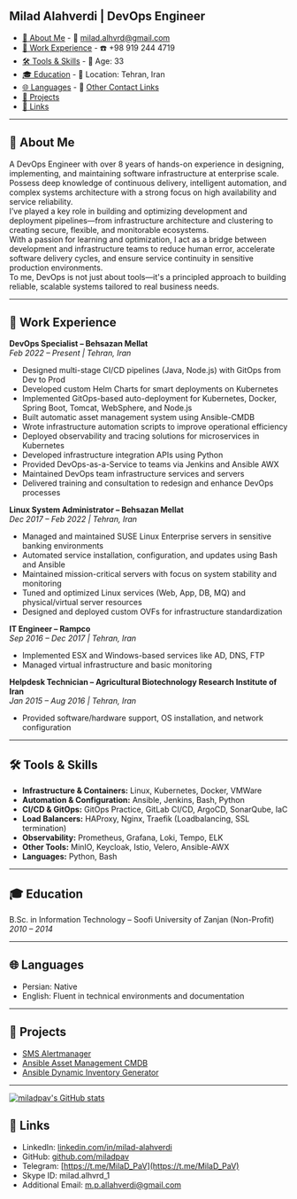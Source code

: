 <h2>Milad Alahverdi | DevOps Engineer</h2>

- [🎯 About Me](#-about-me)                                     - 📧 milad.alhvrd@gmail.com  
- [💼 Work Experience](#-work-experience)                       - ☎️ +98 919 244 4719  
- [🛠 Tools \& Skills](#-tools--skills)                         - 🎂 Age: 33  
- [🎓 Education](#-education)                                   - 📍 Location: Tehran, Iran  
- [🌐 Languages](#-languages)                                   - 🔗 [Other Contact Links](#-links)
- [🚀 Projects](#-projects)                                 
- [🔗 Links](#-links)                                       

---

## 🎯 About Me

A DevOps Engineer with over 8 years of hands-on experience in designing, implementing, and maintaining software infrastructure at enterprise scale. Possess deep knowledge of continuous delivery, intelligent automation, and complex systems architecture with a strong focus on high availability and service reliability.  
I’ve played a key role in building and optimizing development and deployment pipelines—from infrastructure architecture and clustering to creating secure, flexible, and monitorable ecosystems.  
With a passion for learning and optimization, I act as a bridge between development and infrastructure teams to reduce human error, accelerate software delivery cycles, and ensure service continuity in sensitive production environments.  
To me, DevOps is not just about tools—it's a principled approach to building reliable, scalable systems tailored to real business needs.

---

## 💼 Work Experience

**DevOps Specialist – Behsazan Mellat**  
*Feb 2022 – Present | Tehran, Iran*  
- Designed multi-stage CI/CD pipelines (Java, Node.js) with GitOps from Dev to Prod  
- Developed custom Helm Charts for smart deployments on Kubernetes  
- Implemented GitOps-based auto-deployment for Kubernetes, Docker, Spring Boot, Tomcat, WebSphere, and Node.js  
- Built automatic asset management system using Ansible-CMDB  
- Wrote infrastructure automation scripts to improve operational efficiency  
- Deployed observability and tracing solutions for microservices in Kubernetes  
- Developed infrastructure integration APIs using Python  
- Provided DevOps-as-a-Service to teams via Jenkins and Ansible AWX  
- Maintained DevOps team infrastructure services and servers  
- Delivered training and consultation to redesign and enhance DevOps processes  

**Linux System Administrator – Behsazan Mellat**  
*Dec 2017 – Feb 2022 | Tehran, Iran*  
- Managed and maintained SUSE Linux Enterprise servers in sensitive banking environments  
- Automated service installation, configuration, and updates using Bash and Ansible  
- Maintained mission-critical servers with focus on system stability and monitoring  
- Tuned and optimized Linux services (Web, App, DB, MQ) and physical/virtual server resources  
- Designed and deployed custom OVFs for infrastructure standardization  

**IT Engineer – Rampco**  
*Sep 2016 – Dec 2017 | Tehran, Iran*  
- Implemented ESX and Windows-based services like AD, DNS, FTP  
- Managed virtual infrastructure and basic monitoring  

**Helpdesk Technician – Agricultural Biotechnology Research Institute of Iran**  
*Jan 2015 – Aug 2016 | Tehran, Iran*  
- Provided software/hardware support, OS installation, and network configuration  

---

## 🛠 Tools & Skills

- **Infrastructure & Containers:** Linux, Kubernetes, Docker, VMWare  
- **Automation & Configuration:** Ansible, Jenkins, Bash, Python  
- **CI/CD & GitOps:** GitOps Practice, GitLab CI/CD, ArgoCD, SonarQube, IaC  
- **Load Balancers:** HAProxy, Nginx, Traefik (Loadbalancing, SSL termination)  
- **Observability:** Prometheus, Grafana, Loki, Tempo, ELK  
- **Other Tools:** MinIO, Keycloak, Istio, Velero, Ansible-AWX  
- **Languages:** Python, Bash  

---

## 🎓 Education

B.Sc. in Information Technology – Soofi University of Zanjan (Non-Profit)  
*2010 – 2014*

---

## 🌐 Languages

- Persian: Native  
- English: Fluent in technical environments and documentation  

---

## 🚀 Projects

- [SMS Alertmanager](https://github.com/miladpav/send-sms-alertmanager)  
- [Ansible Asset Management CMDB](https://github.com/miladpav/cmdb-stack)  
- [Ansible Dynamic Inventory Generator](https://github.com/miladpav/TMWAY)

---

[![miladpav's GitHub stats](https://github-readme-stats.vercel.app/api?username=miladpav&show_icons=true&theme=radical)](#)

## 🔗 Links

- LinkedIn: [linkedin.com/in/milad-alahverdi](https://linkedin.com/in/milad-alahverdi)  
- GitHub: [github.com/miladpav](https://github.com/miladpav)  
- Telegram: [https://t.me/MilaD_PaV](https://t.me/MilaD_PaV)  
- Skype ID: milad.alhvrd_1  
- Additional Email: m.p.allahverdi@gmail.com  